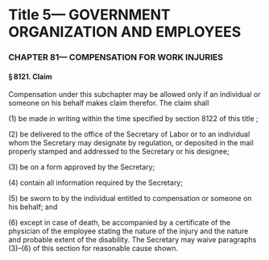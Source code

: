 
# Title 5— GOVERNMENT ORGANIZATION AND EMPLOYEES
### CHAPTER 81— COMPENSATION FOR WORK INJURIES
#### § 8121. Claim

Compensation under this subchapter may be allowed only if an individual or someone on his behalf makes claim therefor. The claim shall

(1) be made in writing within the time specified by section 8122 of this title ;

(2) be delivered to the office of the Secretary of Labor or to an individual whom the Secretary may designate by regulation, or deposited in the mail properly stamped and addressed to the Secretary or his designee;

(3) be on a form approved by the Secretary;

(4) contain all information required by the Secretary;

(5) be sworn to by the individual entitled to compensation or someone on his behalf; and

(6) except in case of death, be accompanied by a certificate of the physician of the employee stating the nature of the injury and the nature and probable extent of the disability. The Secretary may waive paragraphs (3)–(6) of this section for reasonable cause shown.
